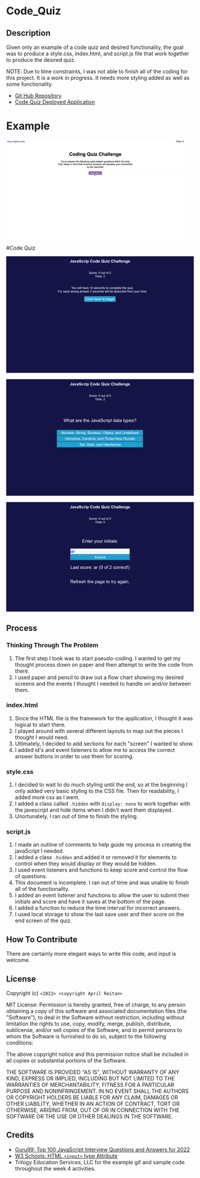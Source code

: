 # Code_Quiz


## Description

Given only an example of a code quiz and desired functionality, the goal was to produce a style.css, index.html, and script.js file that work together to produce the desired quiz.

NOTE: Due to time constraints, I was not able to finish all of the coding for this project. It is a work in progress. It needs more styling added as well as some functionality.

- [Git Hub Repository](https://github.com/areitan/Code_Quiz)
- [Code Quiz Deployed Application](https://areitan.github.io/Code_Quiz/)


# Example

![Code Quiz Example](/assets/images/04-web-apis-homework-demo.gif)

#Code Quiz

![Code Quiz Screenshot: Starting the Quiz](/assets/images/code_quiz_screenshot.png)

![Code Quiz Screenshot: The Quiz](/assets/images/code_quiz_screenshot2.png)

![Code Quiz Screenshot: Finishing the Quiz](/assets/images/code_quiz_screenshot3.png)


## Process

### Thinking Through The Problem

1. The first step I took was to start pseudo-coding. I wanted to get my thought process down on paper and then attempt to write the code from there.
2. I used paper and pencil to draw out a flow chart showing my desired screens and the events I thought I needed to handle on and/or between them.


### index.html

1. Since the HTML file is the framework for the application, I thought it was logical to start there.
2. I played around with several different layouts to map out the pieces I thought I would need.
3. Ultimately, I decided to add sections for each "screen" I wanted to show.
4. I added id's and event listeners to allow me to access the correct answer buttons in order to use them for scoring.


### style.css

1. I decided to wait to do much styling until the end, so at the beginning I only added very basic styling to the CSS file. Then for readability, I added more css as I went.
2. I added a class called ```.hidden``` with  ```display: none``` to work together with the javescript and hide items when I didn't want them displayed.
3. Unortunately, I ran out of time to finish the styling.


### script.js

1. I made an outline of comments to help guide my process in creating the javaScript I needed.
2. I added a class ```.hidden``` and added it or removed it for elements to control when they would display or they would be hidden.
3. I used event listeners and functions to keep score and control the flow of questions.
4. This document is incomplete. I ran out of time and was unable to finish all of the functionality.
5. I added an event listener and functions to allow the user to submit their initials and score and have it saves at the bottom of the page.
6. I added a function to reduce the time interval for incorrect answers.
7. I used local storage to show the last save user and their score on the end screen of the quiz.


## How To Contribute

There are certainly more elegant ways to write this code, and input is welcome.


## License

Copyright (c) ```<2022> <copyright April Reitan>```

MIT License:
Permission is hereby granted, free of charge, to any person obtaining a copy
of this software and associated documentation files (the "Software"), to deal
in the Software without restriction, including without limitation the rights
to use, copy, modify, merge, publish, distribute, sublicense, and/or sell
copies of the Software, and to permit persons to whom the Software is
furnished to do so, subject to the following conditions:

The above copyright notice and this permission notice shall be included in all
copies or substantial portions of the Software.

THE SOFTWARE IS PROVIDED "AS IS", WITHOUT WARRANTY OF ANY KIND, EXPRESS OR
IMPLIED, INCLUDING BUT NOT LIMITED TO THE WARRANTIES OF MERCHANTABILITY,
FITNESS FOR A PARTICULAR PURPOSE AND NONINFRINGEMENT. IN NO EVENT SHALL THE
AUTHORS OR COPYRIGHT HOLDERS BE LIABLE FOR ANY CLAIM, DAMAGES OR OTHER
LIABILITY, WHETHER IN AN ACTION OF CONTRACT, TORT OR OTHERWISE, ARISING FROM,
OUT OF OR IN CONNECTION WITH THE SOFTWARE OR THE USE OR OTHER DEALINGS IN THE
SOFTWARE.


## Credits

- [Guru99: Top 100 JavaScript Interview Questions and Answers for 2022](https://www.guru99.com/javascript-interview-questions-answers.html)
- [W3 Schools: HTML ```<input>``` type Attribute](https://www.w3schools.com/tags/att_input_type.asp)
- Trilogy Education Services, LLC for the example gif and sample code throughout the week 4 activities.





